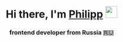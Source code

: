 <h1 align="center">Hi there, I'm <a href="" target="_blank">Philipp</a> 
<img src="https://github.com/blackcater/blackcater/raw/main/images/Hi.gif" height="32"/></h1>
<h3 align="center">frontend developer from Russia 🇷🇺</h3>
